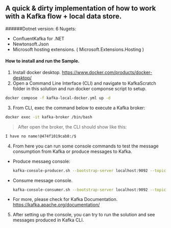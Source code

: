 ﻿## A quick & dirty implementation of how to work with a Kafka flow + local data store.

######Dotnet version: 6
Nugets:
- ConfluentKafka for .NET
- Newtonsoft.Json
- Microsoft hosting extensions. ( Microsoft.Extensions.Hosting )

#### How to install and run the Sample.

1. Install docker desktop. https://www.docker.com/products/docker-desktop/
2. Open a Command Line Interface (CLI) and navigate to KafkaScratch folder in this solution and run docker componse script to setup.
```sh
docker compose -f kafka-local-docker.yml up -d
```
3. From CLI, exec the command below to execute a Kafka broker:
```sh
docker exec -it kafka-broker /bin/bash
```
> After open the broker, the CLI should show like this: 
```sh
I have no name!@474f1019cab8:/$
```

4. From here you can run some console commands to test the message consumption from Kafka or produce messages to Kafka.
- Produce messaeg console:
    ```sh
    kafka-console-producer.sh --bootstrap-server localhost:9092 --topic first_topic --property "parse.key=true" --property "key.separator=:"
    ```

- Consume message console.
    ```sh
    kafka-console-consumer.sh --bootstrap-server localhost:9092 --topic first_topic --from-beginning
    ```
- For more, please check for Kafka Documentation. https://kafka.apache.org/documentation/

5. After setting up the console, you can try to run the solution and see messages produced in Kafka CLI.